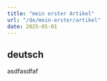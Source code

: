 ```yaml
---
title: "mein erster Artikel"
url: "/de/mein-erster/artikel"
date: 2025-05-01
---
```


## deutsch 

asdfasdfaf